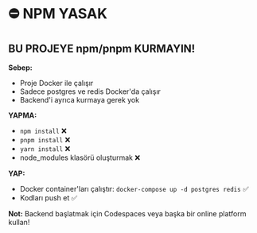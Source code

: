 # ⛔ NPM YASAK

## BU PROJEYE npm/pnpm KURMAYIN!

**Sebep:** 
- Proje Docker ile çalışır
- Sadece postgres ve redis Docker'da çalışır
- Backend'i ayrıca kurmaya gerek yok

**YAPMA:**
- `npm install` ❌
- `pnpm install` ❌
- `yarn install` ❌
- node_modules klasörü oluşturmak ❌

**YAP:**
- Docker container'ları çalıştır: `docker-compose up -d postgres redis` ✅
- Kodları push et ✅

**Not:** Backend başlatmak için Codespaces veya başka bir online platform kullan!

